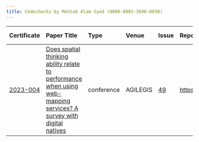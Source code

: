 ```yaml
---
title: Codechecks by Mehtab Alam Syed (0000-0003-3696-0030)
---
```



|Certificate |Paper Title                                                                                                        |Type       |Venue    |Issue |Report                                |Check date |
|:-------|:---------------------------------------------|:------------------|:------------------|:---|:--------------------------|:------------------|
|[2023-004](https://codecheck.org.uk/register/certs/2023-004/)|[Does spatial thinking ability relate to performance when using web-mapping services? A survey with digital natives](https://doi.org/10.5194/agile-giss-4-13-2023)|conference |AGILEGIS |[49](https://github.com/codecheckers/register/issues/49)|https://doi.org/10.17605/osf.io/2em7v |2023-06-13 |
